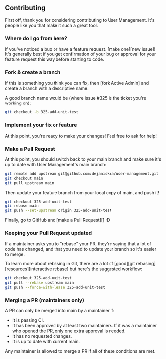 ## Contributing

First off, thank you for considering contributing to User Management. It's people
like you that make it such a great tool.

### Where do I go from here?

If you've noticed a bug or have a feature request, [make one][new issue]! It's
generally best if you get confirmation of your bug or approval for your feature
request this way before starting to code.

### Fork & create a branch

If this is something you think you can fix, then [fork Active Admin] and create
a branch with a descriptive name.

A good branch name would be (where issue #325 is the ticket you're working on):

```sh
git checkout -b 325-add-unit-test
```

### Implement your fix or feature

At this point, you're ready to make your changes! Feel free to ask for help!


### Make a Pull Request

At this point, you should switch back to your main branch and make sure it's
up to date with User Management's main branch:

```sh
git remote add upstream git@github.com:dejaniskra/user-management.git
git checkout main
git pull upstream main
```

Then update your feature branch from your local copy of main, and push it!

```sh
git checkout 325-add-unit-test
git rebase main
git push --set-upstream origin 325-add-unit-test
```

Finally, go to GitHub and [make a Pull Request][] :D


### Keeping your Pull Request updated

If a maintainer asks you to "rebase" your PR, they're saying that a lot of code
has changed, and that you need to update your branch so it's easier to merge.

To learn more about rebasing in Git, there are a lot of [good][git rebasing]
[resources][interactive rebase] but here's the suggested workflow:

```sh
git checkout 325-add-unit-test
git pull --rebase upstream main
git push --force-with-lease 325-add-unit-test
```

### Merging a PR (maintainers only)

A PR can only be merged into main by a maintainer if:

* It is passing CI.
* It has been approved by at least two maintainers. If it was a maintainer who
  opened the PR, only one extra approval is needed.
* It has no requested changes.
* It is up to date with current main.

Any maintainer is allowed to merge a PR if all of these conditions are
met.